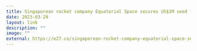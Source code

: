 ```yaml
---
title: Singaporean rocket company Equatorial Space secures US$1M seed funding
date: 2023-03-29
layout: link
description: ""
image: ""
external: https://e27.co/singaporean-rocket-company-equatorial-space-secures-us1-5m-seed-funding-20230329/
---
```

